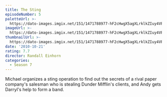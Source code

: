 ```yaml
---
title: The Sting
episodeNumber: 5
paletteUrl: >-
  https://dato-images.imgix.net/151/1471788977-hF2cHwgX5agXLrklkZIuy4VPaOP.jpg?auto=enhance&ch=DPR%2CWidth&palette=json
imageUrl: >-
  https://dato-images.imgix.net/151/1471788977-hF2cHwgX5agXLrklkZIuy4VPaOP.jpg?auto=compress%2Cformat&ch=DPR%2CWidth&w=500
thumbnailUrl: >-
  https://dato-images.imgix.net/151/1471788977-hF2cHwgX5agXLrklkZIuy4VPaOP.jpg?auto=enhance&ch=DPR%2CWidth&fit=crop&fm=jpg&h=280&w=500
date: '2010-10-21'
rating: 7.7
director: Randall Einhorn
categories:
  - Season 7
---
```


Michael organizes a sting operation to find out the secrets of a rival paper company's salesman who is stealing Dunder Mifflin's clients, and Andy gets Darryl's help to form a band.